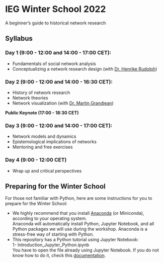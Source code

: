 # IEG Winter School 2022    
A beginner’s guide to historical network research

## Syllabus

### Day 1 (9:00 - 12:00 and 14:00 - 17:00 CET):  

 - Fundamentals of social network analysis  
 - Conceptualizing a network research design (with [Dr. Henrike Rudolph](https://www.sinologie-goettingen.de/seminar/person/dr-henrike-rudolph/))  

### Day 2 (9:00 - 12:00 and 14:00 - 16:30 CET):  

 - History of network research  
 - Network theories  
 - Network visualization (with [Dr. Martin Grandjean](http://www.martingrandjean.ch/))  

**Public Keynote (17:00 - 18:30 CET)**  

### Day 3 (9:00 - 12:00 and 14:00 - 17:00 CET):  

 - Network models and dynamics  
 - Epistemological implications of networks  
 - Mentoring and free exercises  

### Day 4 (9:00 - 12:00 CET)  

 - Wrap up and critical perspectives  

## Preparing for the Winter School  

For those not familiar with Python, here are some instructions for you to prepare for the Winter School:

 - We highly recommend that you install [Anaconda](https://www.anaconda.com/products/individual) (or Miniconda), according to your operating system.  
Anaconda will automatically install Python, Jupyter Notebook, and all Python packages we will use during the workshop. Anaconda is a stress-free way of starting with Python.  
 - This repository has a Python tutorial using Jupyter Notebook:  
     1- Introduction_Jupyter_Python.ipynb  
     You have to open the file already using Jupyter Notebook. If you do not know how to do it, check this [documentation](https://docs.anaconda.com/ae-notebooks/user-guide/basic-tasks/apps/jupyter/index.html). 

